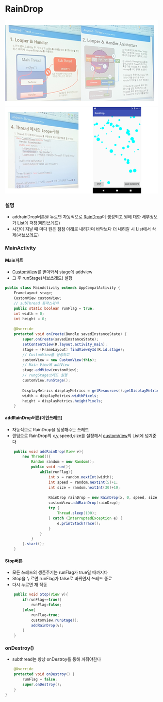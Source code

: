 # RainDrop
![설명](https://github.com/kps990515/ProgrammingStudy/blob/master/Android/RainDrop/%EC%8A%AC%EB%9D%BC%EC%9D%B4%EB%93%9C1.PNG)  
![예시](https://github.com/kps990515/ProgrammingStudy/blob/master/Android/RainDrop/%EC%8A%AC%EB%9D%BC%EC%9D%B4%EB%93%9C2.PNG)

### 설명
- addrainDrop버튼을 누르면 자동적으로 [RainDrop](https://github.com/kps990515/ProgrammingStudy/tree/master/Android/RainDrop/app/src/README.md)이 생성되고 원에 대한 세부정보가 List에 저장(메인쓰레드)
- 시간이 지날 때 마다 원은 점점 아래로 내려가며 바닥보다 더 내려갈 시 List에서 삭제(서브쓰레드)

### MainActivity

#### Main파트
- [CustomView](https://github.com/kps990515/ProgrammingStudy/tree/master/Android/RainDrop/app/README.md)를 받아와서 stage에 addview
- 그 후 runStage(서브쓰레드) 실행
```java
public class MainActivity extends AppCompatActivity {
    FrameLayout stage;
    CustomView customView;
    // subThread 동작스위치
    public static boolean runFlag = true;
    int width = 0;
    int height = 0;

    @Override
    protected void onCreate(Bundle savedInstanceState) {
        super.onCreate(savedInstanceState);
        setContentView(R.layout.activity_main);
        stage = (FrameLayout) findViewById(R.id.stage);
        // CustomView를 생성하고
        customView = new CustomView(this);
        // Main View에 addView
        stage.addView(customView);
        // rungStage쓰레드 실행
        customView.runStage();

        DisplayMetrics displayMetrics = getResources().getDisplayMetrics();
        width = displayMetrics.widthPixels;
        height = displayMetrics.heightPixels;
    }
```

#### addRainDrop버튼(메인쓰레드)
- 자동적으로 RainDrop을 생성해주는 쓰레드
- 랜덤으로 RainDrop의 x,y,speed,size를 설정해서 [customView](https://github.com/kps990515/ProgrammingStudy/tree/master/Android/RainDrop/app/README.md)의 List에 넘겨준다

```java
    public void addRainDrop(View v){
        new Thread(){
            Random random = new Random();
            public void run(){
                while(runFlag){
                    int x = random.nextInt(width);
                    int speed = random.nextInt(5)+1;
                    int size = random.nextInt(30)+10;

                    RainDrop rainDrop = new RainDrop(x, 0, speed, size, Color.CYAN, height);
                    customView.addRainDrop(rainDrop);
                    try {
                        Thread.sleep(100);
                    } catch (InterruptedException e) {
                        e.printStackTrace();
                    }
                }
            }
        }.start();
    }
```

#### Stop버튼
- 모든 쓰레드의 생존주기는 runFlag가 true일 때까지다
- Stop을 누르면 runFlag가 false로 바뀌면서 쓰레드 종료
- 다시 누르면 재 작동

```java
    public void Stop(View v){
        if(runFlag==true){
            runFlag=false;
        }else{
            runFlag=true;
            customView.runStage();
            addRainDrop(v);
        }
    }
```

### onDestroy()
-  subthread는 항상 onDestroy를 통해 꺼줘야한다

```java    
    @Override
    protected void onDestroy() {
        runFlag = false;
        super.onDestroy();
    }
}
```
